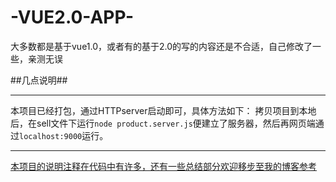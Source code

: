 # -VUE2.0-APP-
大多数都是基于vue1.0，或者有的基于2.0的写的内容还是不合适，自己修改了一些，亲测无误

##几点说明##
*****
本项目已经打包，通过HTTPserver启动即可，具体方法如下：
拷贝项目到本地后，在sell文件下运行`node product.server.js`便建立了服务器，然后再网页端通过`localhost:9000`运行。
*****
[本项目的说明注释在代码中有许多，还有一些总结部分欢迎移步至我的博客参考](https://my.oschina.net/u/3728554/blog/1926349)

